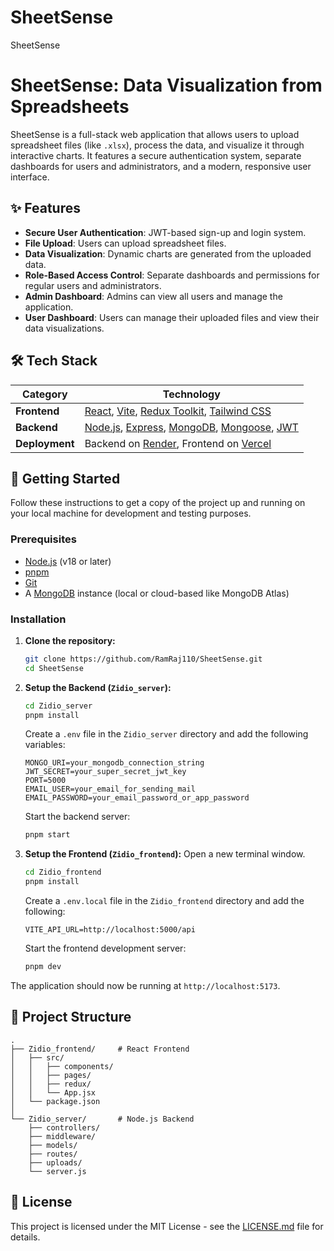 # SheetSense
SheetSense
# SheetSense: Data Visualization from Spreadsheets


SheetSense is a full-stack web application that allows users to upload spreadsheet files (like `.xlsx`), process the data, and visualize it through interactive charts. It features a secure authentication system, separate dashboards for users and administrators, and a modern, responsive user interface.

## ✨ Features

*   **Secure User Authentication**: JWT-based sign-up and login system.
*   **File Upload**: Users can upload spreadsheet files.
*   **Data Visualization**: Dynamic charts are generated from the uploaded data.
*   **Role-Based Access Control**: Separate dashboards and permissions for regular users and administrators.
*   **Admin Dashboard**: Admins can view all users and manage the application.
*   **User Dashboard**: Users can manage their uploaded files and view their data visualizations.

## 🛠️ Tech Stack

| Category      | Technology                                                              |
| ------------- | ----------------------------------------------------------------------- |
| **Frontend**  | [React](https://reactjs.org/), [Vite](https://vitejs.dev/), [Redux Toolkit](https://redux-toolkit.js.org/), [Tailwind CSS](https://tailwindcss.com/) |
| **Backend**   | [Node.js](https://nodejs.org/), [Express](https://expressjs.com/), [MongoDB](https://www.mongodb.com/), [Mongoose](https://mongoosejs.com/), [JWT](https://jwt.io/) |
| **Deployment**| Backend on [Render](https://render.com/), Frontend on [Vercel](https://vercel.com/) |

## 🚀 Getting Started

Follow these instructions to get a copy of the project up and running on your local machine for development and testing purposes.

### Prerequisites

*   [Node.js](https://nodejs.org/en/) (v18 or later)
*   [pnpm](https://pnpm.io/installation)
*   [Git](https://git-scm.com/)
*   A [MongoDB](https://www.mongodb.com/try/download/community) instance (local or cloud-based like MongoDB Atlas)

### Installation

1.  **Clone the repository:**
    ```sh
    git clone https://github.com/RamRaj110/SheetSense.git
    cd SheetSense
    ```

2.  **Setup the Backend (`Zidio_server`):**
    ```sh
    cd Zidio_server
    pnpm install
    ```
    Create a `.env` file in the `Zidio_server` directory and add the following variables:
    ```env
    MONGO_URI=your_mongodb_connection_string
    JWT_SECRET=your_super_secret_jwt_key
    PORT=5000
    EMAIL_USER=your_email_for_sending_mail
    EMAIL_PASSWORD=your_email_password_or_app_password
    ```
    Start the backend server:
    ```sh
    pnpm start
    ```

3.  **Setup the Frontend (`Zidio_frontend`):**
    Open a new terminal window.
    ```sh
    cd Zidio_frontend
    pnpm install
    ```
    Create a `.env.local` file in the `Zidio_frontend` directory and add the following:
    ```env
    VITE_API_URL=http://localhost:5000/api
    ```
    Start the frontend development server:
    ```sh
    pnpm dev
    ```

The application should now be running at `http://localhost:5173`.

## 📂 Project Structure

```
.
├── Zidio_frontend/     # React Frontend
│   ├── src/
│   │   ├── components/
│   │   ├── pages/
│   │   ├── redux/
│   │   └── App.jsx
│   └── package.json
│
└── Zidio_server/       # Node.js Backend
    ├── controllers/
    ├── middleware/
    ├── models/
    ├── routes/
    ├── uploads/
    └── server.js
```

## 📄 License

This project is licensed under the MIT License - see the [LICENSE.md](LICENSE.md) file for details.